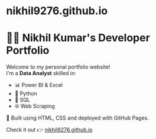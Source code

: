 # nikhil9276.github.io
# 👨‍💻 Nikhil Kumar's Developer Portfolio

Welcome to my personal portfolio website!  
I'm a **Data Analyst** skilled in:

- 📊 Power BI & Excel
- 🐍 Python
- 🧠 SQL
- 🌐 Web Scraping

🚀 Built using HTML, CSS and deployed with GitHub Pages.

Check it out 👉 [nikhil9276.github.io](https://nikhil9276.github.io/)

